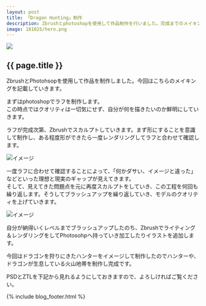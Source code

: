 ```yaml
---
layout: post
title: 「Dragon Hunting」制作
description: Zbrushとphotoshopを使用して作品制作を行いました。完成までのメイキングを記載していきます。
image: 181025/hero.png
---
```


<div class="wrapper blog">
  <section>
    <div class="blog_hero"><img src="{{site.baseurl}}/assets/img/blog/{{ page.image }}"></div>
    <h2>{{ page.title }}</h2>
    <div class="page">
      <p>ZbrushとPhotohsopを使用して作品を制作しました。今回はこちらのメイキングを記載していきます。</p>
      <p>まずはphotoshopでラフを制作します。<br>この時点ではクオリティは一切気にせず、自分が何を描きたいのか鮮明にしていきます。</p>
      <p>ラフが完成次第、Zbrushでスカルプトしていきます。まず形にすることを意識して制作し、ある程度形ができたら一度レンダリングしてラフと合わせて確認します。</p>
      <div class="img"><img src="{{site.baseurl}}/assets/img/blog/181025/img01.jpg" alt="イメージ"></div>
      <p>一度ラフに合わせて確認することによって、「何かダサい、イメージと違った」などといった理想と現実のギャップが見えてきます。<br>そして、見えてきた問題点を元に再度スカルプトをしていき、この工程を何回も繰り返します。そうしてブラッシュアップを繰り返していき、モデルのクオリティを上げていきます。</p>
      <div class="img"><img src="{{site.baseurl}}/assets/img/blog/181025/img02.jpg" alt="イメージ"></div>
      <p>自分が納得いくレベルまでブラッシュアップしたのち、Zbrushでライティング＆レンダリングをしてPhotosohpへ持っていき加工したりイラストを追加します。</p>
      <p>今回はドラゴンを狩りにきたハンターをイメージして制作したのでハンターや、ドラゴンが生息している火山地帯を制作し完成です。</p>
      <p>PSDとZTLを下記から見れるようにしておきますので、よろしければご覧ください。</p>
      <div>
    </div>
    {% include blog_footer.html %}
  </section>
</div>